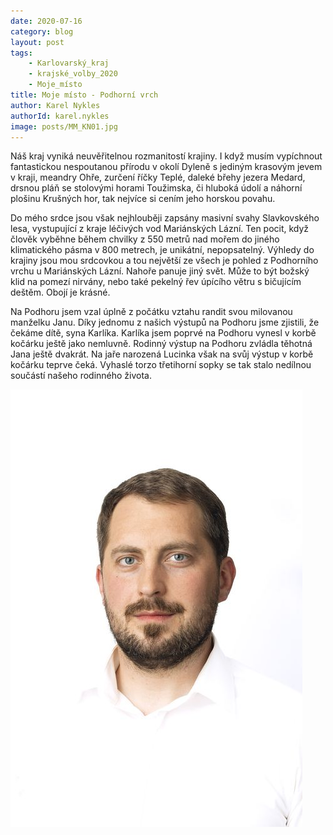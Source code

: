 ```yaml
---
date: 2020-07-16
category: blog
layout: post
tags:
    - Karlovarský_kraj
    - krajské_volby_2020
    - Moje_místo
title: Moje místo - Podhorní vrch
author: Karel Nykles
authorId: karel.nykles
image: posts/MM_KN01.jpg
---
```

Náš kraj vyniká neuvěřitelnou rozmanitostí krajiny. I když musím vypíchnout fantastickou nespoutanou přírodu v okolí Dyleně s jediným krasovým jevem v kraji, meandry Ohře, zurčení říčky Teplé, daleké břehy jezera Medard, drsnou pláň se stolovými horami Toužimska, či hluboká údolí a náhorní plošinu Krušných hor, tak nejvíce si cením jeho horskou povahu.

Do mého srdce jsou však nejhlouběji zapsány masivní svahy Slavkovského lesa, vystupující z kraje léčivých vod Mariánských Lázní. Ten pocit, když člověk vyběhne během chvilky z 550 metrů nad mořem do jiného klimatického pásma v 800 metrech, je unikátní, nepopsatelný. Výhledy do krajiny jsou mou srdcovkou a tou největší ze všech je pohled z Podhorního vrchu u Mariánských Lázní. Nahoře panuje jiný svět. Může to být božský klid na pomezí nirvány, nebo také pekelný řev úpícího větru s bičujícím deštěm. Obojí je krásné.

Na Podhoru jsem vzal úplně z počátku vztahu randit svou milovanou manželku Janu. Díky jednomu z našich výstupů na Podhoru jsme zjistili, že čekáme dítě, syna Karlíka. Karlíka jsem poprvé na Podhoru vynesl v korbě kočárku ještě jako nemluvně. Rodinný výstup na Podhoru zvládla těhotná Jana ještě dvakrát. Na jaře narozená Lucinka však na svůj výstup v korbě kočárku teprve čeká. Vyhaslé torzo třetihorní sopky se tak stalo nedílnou součástí našeho rodinného života.

![](/assets/img/posts/Karel_Nykles_2020.jpg)
